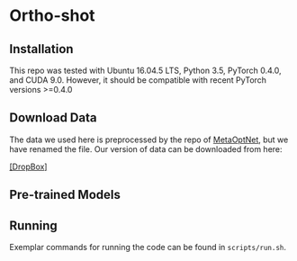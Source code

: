 # Ortho-shot


## Installation

This repo was tested with Ubuntu 16.04.5 LTS, Python 3.5, PyTorch 0.4.0, and CUDA 9.0. However, it should be compatible with recent PyTorch versions >=0.4.0

## Download Data
The data we used here is preprocessed by the repo of [MetaOptNet](https://github.com/kjunelee/MetaOptNet), but we have
renamed the file. Our version of data can be downloaded from here:

[[DropBox]](https://www.dropbox.com/sh/6yd1ygtyc3yd981/AABVeEqzC08YQv4UZk7lNHvya?dl=0)

## Pre-trained Models

## Running

Exemplar commands for running the code can be found in `scripts/run.sh`.



